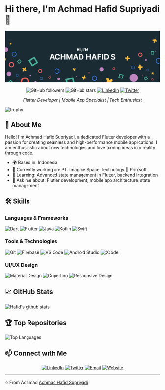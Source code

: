 # Hi there, I'm Achmad Hafid Supriyadi 👋

[![Hafid's GitHub Banner](./assets/my_banner.png)](https://mrhafid.my.id)

<p align="center">
  <img src="https://img.shields.io/github/followers/MrHafid?label=Follow%20Me&style=social" alt="GitHub followers">
  <img src="https://img.shields.io/github/stars/mrhafid?label=Stars&style=social" alt="GitHub stars">
  <a href="https://www.linkedin.com/in/mrhafid/"><img src="https://img.shields.io/badge/-LinkedIn-blue?style=flat-square&logo=LinkedIn&logoColor=white" alt="LinkedIn"></a>
  <a href="https://twitter.com/mrhafid007"><img src="https://img.shields.io/twitter/follow/mrhafid007?style=social" alt="Twitter"></a>
</p>

<p align="center">
  <em>Flutter Developer | Mobile App Specialist | Tech Enthusiast</em>
</p>

![trophy](https://github-profile-trophy.vercel.app/?username=mrhafid&theme=flat&row=1&margin-w=15)
<br />

## 🌟 About Me

Hello! I'm Achmad Hafid Supriyadi, a dedicated Flutter developer with a passion for creating seamless and high-performance mobile applications. I am enthusiastic about new technologies and love turning ideas into reality through code.

- 🌍 Based in: Indonesia
- 🔭 Currently working on: PT. Imagine Space Technology || Printsoft
- 🌱 Learning: Advanced state management in Flutter, backend integration
- 💬 Ask me about: Flutter development, mobile app architecture, state management

## 🛠️ Skills

### Languages & Frameworks
![Dart](https://img.shields.io/badge/Dart-0175C2?style=flat&logo=dart&logoColor=white)
![Flutter](https://img.shields.io/badge/Flutter-02569B?style=flat&logo=flutter&logoColor=white)
![Java](https://img.shields.io/badge/Java-007396?style=flat&logo=java&logoColor=white)
![Kotlin](https://img.shields.io/badge/Kotlin-0095D5?style=flat&logo=kotlin&logoColor=white)
![Swift](https://img.shields.io/badge/Php-FA7343?style=flat&logo=php&logoColor=white)

### Tools & Technologies
![Git](https://img.shields.io/badge/Git-F05032?style=flat&logo=git&logoColor=white)
![Firebase](https://img.shields.io/badge/Firebase-FFCA28?style=flat&logo=firebase&logoColor=white)
![VS Code](https://img.shields.io/badge/VS%20Code-007ACC?style=flat&logo=visual-studio-code&logoColor=white)
![Android Studio](https://img.shields.io/badge/Android%20Studio-3DDC84?style=flat&logo=android-studio&logoColor=white)
![Xcode](https://img.shields.io/badge/Xcode-1575F9?style=flat&logo=xcode&logoColor=white)

### UI/UX Design
![Material Design](https://img.shields.io/badge/Material%20Design-757575?style=flat&logo=material-design&logoColor=white)
![Cupertino](https://img.shields.io/badge/Cupertino-333333?style=flat&logo=apple&logoColor=white)
![Responsive Design](https://img.shields.io/badge/Responsive%20Design-4285F4?style=flat&logo=google&logoColor=white)


## 📈 GitHub Stats


  <img align="center" src="https://github-readme-stats.vercel.app/api?username=mrhafid&count_private=true&show_icons=true&include_all_commits=true&theme=algolia" alt="Hafid's github stats"/>


## 🏆 Top Repositories


  <img src="https://github-readme-stats.vercel.app/api/top-langs/?username=mrhafid&layout=compact&theme=radical" alt="Top Languages">


## 📫 Connect with Me

<p align="center">
  <a href="https://www.linkedin.com/in/mrhafid/"><img src="https://img.shields.io/badge/-LinkedIn-blue?style=for-the-badge&logo=LinkedIn&logoColor=white" alt="LinkedIn"></a>
  <a href="https://twitter.com/mrhafid007"><img src="https://img.shields.io/badge/-Twitter-blue?style=for-the-badge&logo=Twitter&logoColor=white" alt="Twitter"></a>
  <a href="mailto:achmadhafid668@gmail.com"><img src="https://img.shields.io/badge/-Email-D14836?style=for-the-badge&logo=Gmail&logoColor=white" alt="Email"></a>
  <a href="https://mrhafid.my.id"><img src="https://img.shields.io/badge/-Website-FF5722?style=for-the-badge&logo=Google-Chrome&logoColor=white" alt="Website"></a>
</p>

---

<p align="center">
  
 ⭐️ From Achmad [Achmad Hafid Supriyadi](https://mrhafid.my.id)
 
</p>
